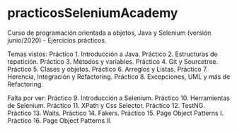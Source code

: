 # practicosSeleniumAcademy
Curso de programación orientada a objetos, Java y Selenium (versión junio/2020) - Ejercicios prácticos.

Temas vistos:
Práctico 1. Introducción a Java.
Práctico 2. Estructuras de repetición.
Práctico 3. Métodos y variables.
Práctico 4. Git y Sourcetree.
Práctico 5. Clases y objetos.
Práctico 6. Arreglos y Listas.
Práctico 7. Herencia, Integración y Refactoring.
Práctico 8. Excepciones, UML y más de Refactoring.

Falta por ver:
Práctico 9. Introducción a Selenium.
Práctico 10. Herramientas de Selenium.
Práctico 11. XPath y Css Selector.
Práctico 12. TestNG.
Práctico 13. Waits.
Práctico 14. Fakers.
Práctico 15. Page Object Patterns I.
Práctico 16. Page Object Patterns II.
